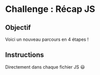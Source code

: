 # Challenge : Récap JS

## Objectif

Voici un nouveau parcours en 4 étapes !

## Instructions

Directement dans chaque fichier JS :smiley:

